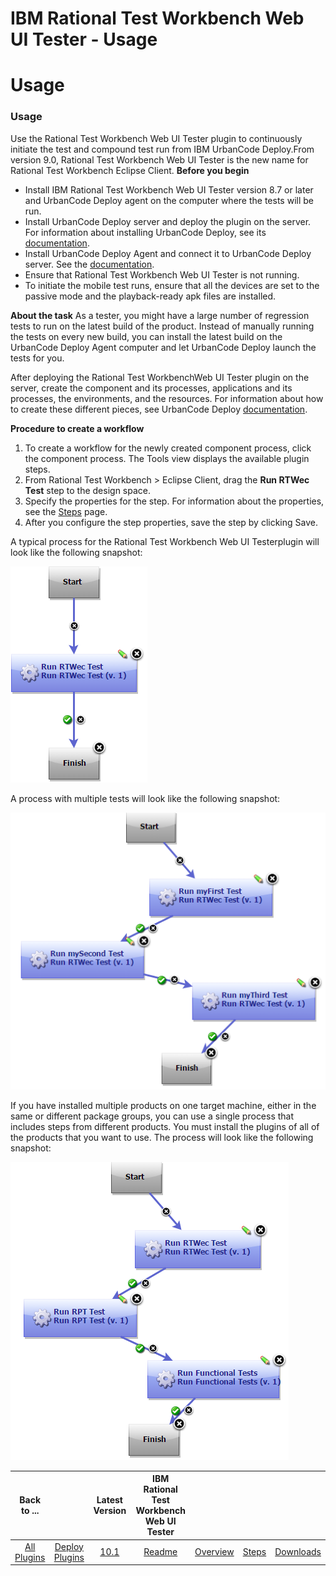 
IBM Rational Test Workbench Web UI Tester - Usage
=================================================

# Usage


### Usage




Use the Rational Test Workbench Web UI Tester plugin to continuously initiate the test and compound test run from IBM UrbanCode Deploy.From version 9.0, Rational Test Workbench Web UI Tester is the new name for Rational Test Workbench Eclipse Client. **Before you begin**

* Install IBM Rational Test Workbench Web UI Tester version 8.7 or later and UrbanCode Deploy agent on the computer where the tests will be run.
* Install UrbanCode Deploy server and deploy the plugin on the server. For information about installing UrbanCode Deploy, see its [documentation](http://www-01.ibm.com/support/knowledgecenter/SS4GSP_6.1.1/com.ibm.udeploy.install.doc/topics/install_ch.html).
* Install UrbanCode Deploy Agent and connect it to UrbanCode Deploy server. See the [documentation](http://www-01.ibm.com/support/knowledgecenter/SS4GSP_6.1.1/com.ibm.udeploy.install.doc/topics/agent_install_ov.html).
* Ensure that Rational Test Workbench Web UI Tester is not running.
* To initiate the mobile test runs, ensure that all the devices are set to the passive mode and the playback-ready apk files are installed.

**About the task** As a tester, you might have a large number of regression tests to run on the latest build of the product. Instead of manually running the tests on every new build, you can install the latest build on the UrbanCode Deploy Agent computer and let UrbanCode Deploy launch the tests for you.

After deploying the Rational Test WorkbenchWeb UI Tester plugin on the server, create the component and its processes, applications and its processes, the environments, and the resources. For information about how to create these different pieces, see UrbanCode Deploy [documentation](http://www.ibm.com/support/knowledgecenter/SS4GSP/ucd_welcome.html).

**Procedure to create a workflow**

1. To create a workflow for the newly created component process, click the component process. The Tools view displays the available plugin steps.
2. From Rational Test Workbench > Eclipse Client, drag the **Run RTWec Test** step to the design space.
3. Specify the properties for the step. For information about the properties, see the [Steps](https://www.urbancode.com/plugindoc/steps-rtwec) page.
4. After you configure the step properties, save the step by clicking Save.

A typical process for the Rational Test Workbench Web UI Testerplugin will look like the following snapshot:

[![rtw-ucd](rtw-ucd.png)](rtw-ucd.png)

A process with multiple tests will look like the following snapshot:

[![rtw-ucd-multitests](rtw-ucd-multitests.png)](rtw-ucd-multitests.png)

If you have installed multiple products on one target machine, either in the same or different package groups, you can use a single process that includes steps from different products. You must install the plugins of all of the products that you want to use. The process will look like the following snapshot:

[![rtw-ucd-multiprodtest](rtw-ucd-multiprodtest.png)](rtw-ucd-multiprodtest.png)


|Back to ...||Latest Version|IBM Rational Test Workbench Web UI Tester ||||
| :---: | :---: | :---: | :---: | :---: | :---: | :---: |
|[All Plugins](../../index.md)|[Deploy Plugins](../README.md)|[10.1](https://raw.githubusercontent.com/UrbanCode/IBM-UCD-PLUGINS/main/files/RFT-WebUI-UCD/RFT-WebUI-UCD-10.1.zip)|[Readme](README.md)|[Overview](overview.md)|[Steps](steps.md)|[Downloads](downloads.md)|
